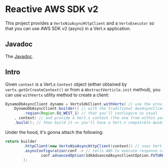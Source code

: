 # Reactive AWS SDK v2

This project provides a `VertxNioAsyncHttpClient` and a `VertxExecutor` so that you can use AWS SDK v2 (async)
in a Vert.x application.

## Javadoc

The [Javadoc](./javadoc/index.html).

## Intro

Given `context` is a Vert.x `Context` object (either obtained by `vertx.getOrCreateContext()` or from
a `AbstractVerticle.init` method), you can use `withVertx` utility method to create a client:

```java
DynamoDbAsyncClient dynamo = VertxSdkClient.withVertx( // use the provided utility method
    DynamoDbAsyncClient.builder() // with the traditional AwsAsyncClientBuilder you're used to
        .region(Region.EU_WEST_1) // that you'll confiugure as usual
    , context) // and provide a Vert.x context (the one from within your Verticle for example)
    .build(); // then build it => you'll have a Vert.x compatible AwsAsyncClient
```

Under the hood, it's gonna attach the following:

```java
return builder
        .httpClient(new VertxNioAsyncHttpClient(context)) // uses Vert.x's HttpClient to make call to AWS services
        .asyncConfiguration(conf -> // tells AWS to execute response callbacks in a Vert.x context
                conf.advancedOption(SdkAdvancedAsyncClientOption.FUTURE_COMPLETION_EXECUTOR, new VertxExecutor(context))
        );
```

